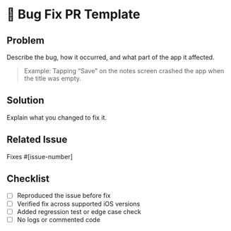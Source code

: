 # 🐛 Bug Fix PR Template

## Problem

Describe the bug, how it occurred, and what part of the app it affected.

> Example: Tapping “Save” on the notes screen crashed the app when the title was empty.

## Solution

Explain what you changed to fix it.

## Related Issue

Fixes #[issue-number] <!-- Optional -->

## Checklist

- [ ] Reproduced the issue before fix
- [ ] Verified fix across supported iOS versions
- [ ] Added regression test or edge case check
- [ ] No logs or commented code
